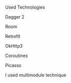 Used Technologies

Dagger 2

Room

Retrofit

OkHttp3

Coroutines

Picasso

I used multimodule technique
